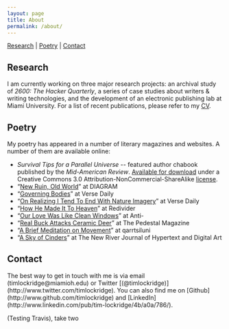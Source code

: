 ```yaml
---
layout: page
title: About
permalink: /about/
---
```

[Research](#research) | [Poetry](#poetry) | [Contact](#contact)

<h2 id="research">Research</h2>

I am currently working on three major research projects: an archival study of *2600: The Hacker Quarterly*, a series of case studies about writers & writing technologies, and the development of an electronic publishing lab at Miami University. For a list of recent publications, please refer to my [CV](/../cv).

<h2 id="poetry">Poetry</h2>

My poetry has appeared in a number of literary magazines and websites. A number of them are available online:

* *Survival Tips for a Parallel Universe* -- featured author chabook published by the *Mid-American Review*. [Available for download](http://timlockridge.com/lockridge-survival-tips.pdf) under a Creative Commons 3.0 Attribution-NonCommercial-ShareAlike [license](http://creativecommons.org/licenses/by-nc-sa/3.0/).
* “[New Ruin, Old World](http://thediagram.com/9_5/lockridge.html)” at DIAGRAM
* “[Governing Bodies](http://www.versedaily.org/2008/governingbodies.shtml)” at Verse Daily
* “[On Realizing I Tend To End With Nature Imagery](http://www.versedaily.org/2007/natureimagery.shtml)” at Verse Daily
* “[How He Made It To Heaven](http://www.redividerjournal.org/how-he-made-it-into-heave/)” at Redivider
* “[Our Love Was Like Clean Windows](http://anti-poetry.com/lockridgeti2)” at Anti-
* “[Real Buck Attacks Ceramic Deer](http://www.thepedestalmagazine.com/gallery.php?item=2319)” at The Pedestal Magazine
* “[A Brief Meditation on Movement](http://qarrtsiluni.com/2008/06/22/a-brief-meditation-on-movement)” at qarrtsiluni
* “[A Sky of Cinders](http://www.cddc.vt.edu/journals/newriver/07Fall/lockridge/index.html)” at The New River Journal of Hypertext and Digital Art

<h2 id="contact">Contact</h2>
The best way to get in touch with me is via email <br />(timlockridge@miamioh.edu) or Twitter [(@timlockridge)](http://www.twitter.com/timlockridge). You can also find me on [Github](http://www.github.com/timlockridge) and [LinkedIn](http://www.linkedin.com/pub/tim-lockridge/4b/a0a/786/).

<p>(Testing Travis), take two</p>
